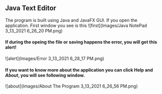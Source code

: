 ## Java Text Editor

The program is built using Java and JavaFX GUI. If you open the application.
First window you see is this 
![first](Images/Java NotePad 3_13_2021 6_26_20 PM.png)

#### If during the opeing the file or saving happens the error, you will get this alert!
![alert](Images/Error 3_13_2021 6_28_17 PM.png)

#### If you want to know more about the application you can click **Help** and *About*, you will see following window.
![about](Images/About The Program 3_13_2021 6_26_56 PM.png)
